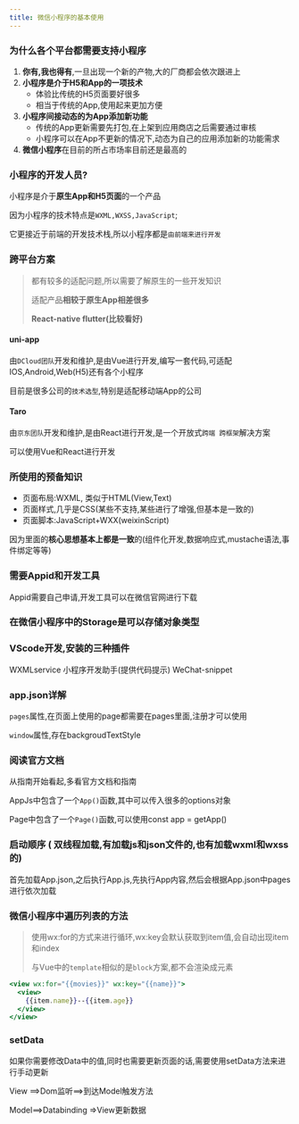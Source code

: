 ```yaml
---
title: 微信小程序的基本使用
---
```


### 为什么各个平台都需要支持小程序

1. **你有,我也得有**,一旦出现一个新的产物,大的厂商都会依次跟进上
2. **小程序是介于H5和App的一项技术**
   - 体验比传统的H5页面要好很多
   - 相当于传统的App,使用起来更加方便
3. **小程序间接动态的为App添加新功能**
   - 传统的App更新需要先打包,在上架到应用商店之后需要通过审核
   - 小程序可以在App不更新的情况下,动态为自己的应用添加新的功能需求
4. **微信小程序**在目前的所占市场率目前还是最高的

###  小程序的开发人员?

小程序是介于**原生App和H5页面**的一个产品

因为小程序的技术特点是`WXML,WXSS,JavaScript`;

它更接近于前端的开发技术栈,所以小程序都是`由前端来进行开发`

### 跨平台方案

> 都有较多的适配问题,所以需要了解原生的一些开发知识
>
> 适配产品**相较于原生App相差很多**
>
> **React-native   flutter(比较看好)**

#### uni-app

由`DCloud团队`开发和维护,是由Vue进行开发,编写一套代码,可适配IOS,Android,Web(H5)还有各个小程序

目前是很多公司的`技术选型`,特别是适配移动端App的公司

#### Taro

由`京东团队`开发和维护,是由React进行开发,是一个开放式`跨端 跨框架`解决方案

可以使用Vue和React进行开发

### 所使用的预备知识

- 页面布局:WXML, 类似于HTML(View,Text)
- 页面样式,几乎是CSS(某些不支持,某些进行了增强,但基本是一致的)
- 页面脚本:JavaScript+WXX(weixinScript)

因为里面的**核心思想基本上都是一致**的(组件化开发,数据响应式,mustache语法,事件绑定等等)

### 需要Appid和开发工具

Appid需要自己申请,开发工具可以在微信官网进行下载

### 在微信小程序中的Storage是可以存储对象类型

### VScode开发,安装的三种插件

WXMLservice   小程序开发助手(提供代码提示)  WeChat-snippet   

### app.json详解

`pages`属性,在页面上使用的page都需要在pages里面,注册才可以使用

`window`属性,存在backgroudTextStyle

### 阅读官方文档

从指南开始看起,多看官方文档和指南

AppJs中包含了一个`App()`函数,其中可以传入很多的options对象

Page中包含了一个`Page()`函数,可以使用const app = getApp()

### 启动顺序   ( 双线程加载,有加载js和json文件的,也有加载wxml和wxss的)

首先加载App.json,之后执行App.js,先执行App内容,然后会根据App.json中pages进行依次加载

### 微信小程序中遍历列表的方法

> 使用wx:for的方式来进行循环,wx:key会默认获取到item值,会自动出现item和index
>
> 与Vue中的`template`相似的是`block`方案,都不会渲染成元素

```jsx
<view wx:for="{{movies}}" wx:key="{{name}}">
  <view>
    {{item.name}}--{{item.age}}
  </view>
</view>
```

### setData

如果你需要修改Data中的值,同时也需要更新页面的话,需要使用setData方法来进行手动更新

View ==>Dom监听==>到达Model触发方法

Model==>Databinding =>View更新数据
